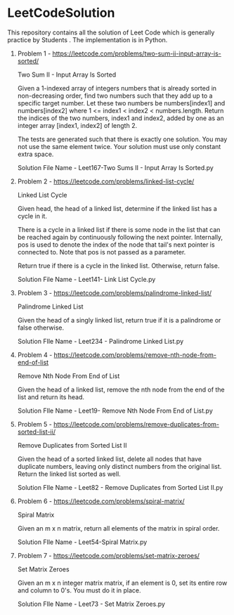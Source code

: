# LeetCodeSolution
This repository contains all the solution of Leet Code which is generally practice by Students . The implementation is in Python.
1. Problem 1 - https://leetcode.com/problems/two-sum-ii-input-array-is-sorted/
   
    Two Sum II - Input Array Is Sorted

    Given a 1-indexed array of integers numbers that is already sorted in non-decreasing order, find two numbers such that they add up to a specific target number. Let these   two numbers be numbers[index1] and numbers[index2] where 1 <= index1 < index2 < numbers.length.
    Return the indices of the two numbers, index1 and index2, added by one as an integer array [index1, index2] of length 2.
  
    The tests are generated such that there is exactly one solution. You may not use the same element twice. Your solution must use only constant extra space.
    
    Solution File Name - Leet167-Two Sums II - Input Array Is Sorted.py 

2. Problem 2 - https://leetcode.com/problems/linked-list-cycle/
 
    Linked List Cycle

    Given head, the head of a linked list, determine if the linked list has a cycle in it.

    There is a cycle in a linked list if there is some node in the list that can be reached again by       continuously following the next pointer. Internally, pos is used to denote the index of the node that    tail's next pointer is connected to. Note that pos is not passed as a parameter.

    Return true if there is a cycle in the linked list. Otherwise, return false.

    Solution File Name - Leet141- Link List Cycle.py

 3. Problem 3 - https://leetcode.com/problems/palindrome-linked-list/
    
    Palindrome Linked List

    Given the head of a singly linked list, return true if it is a palindrome or false otherwise.
    
    Solution FIle Name - Leet234 - Palindrome Linked List.py

4. Problem 4 - https://leetcode.com/problems/remove-nth-node-from-end-of-list
    
    Remove Nth Node From End of List

    Given the head of a linked list, remove the nth node from the end of the list and return its head.
    
    Solution FIle Name - Leet19- Remove Nth Node From End of List.py

5. Problem 5 - https://leetcode.com/problems/remove-duplicates-from-sorted-list-ii/
    
    Remove Duplicates from Sorted List II

    Given the head of a sorted linked list, delete all nodes that have duplicate numbers, leaving only distinct numbers from the original list. Return the linked list sorted as well.
    
    Solution FIle Name - Leet82 - Remove Duplicates from Sorted List II.py

6. Problem 6 - https://leetcode.com/problems/spiral-matrix/
    
    Spiral Matrix

    Given an m x n matrix, return all elements of the matrix in spiral order.
    
    Solution FIle Name - Leet54-Spiral Matrix.py

7. Problem 7 - https://leetcode.com/problems/set-matrix-zeroes/
    
    Set Matrix Zeroes

    Given an m x n integer matrix matrix, if an element is 0, set its entire row and column to 0's. You must do it in place.
    
    Solution FIle Name - Leet73 - Set Matrix Zeroes.py